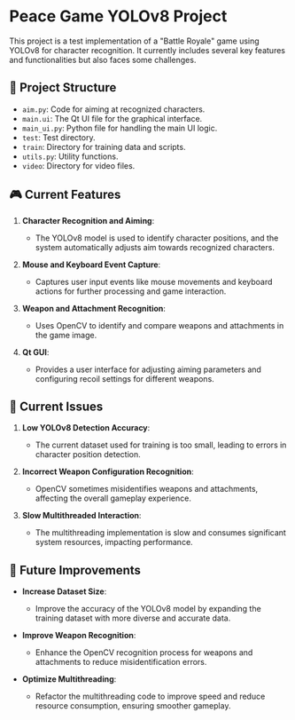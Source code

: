 # Peace Game YOLOv8 Project

This project is a test implementation of a "Battle Royale" game using YOLOv8 for character recognition. It currently includes several key features and functionalities but also faces some challenges.

## 📂 Project Structure
- `aim.py`: Code for aiming at recognized characters.
- `main.ui`: The Qt UI file for the graphical interface.
- `main_ui.py`: Python file for handling the main UI logic.
- `test`: Test directory.
- `train`: Directory for training data and scripts.
- `utils.py`: Utility functions.
- `video`: Directory for video files.

## 🎮 Current Features
1. **Character Recognition and Aiming**: 
   - The YOLOv8 model is used to identify character positions, and the system automatically adjusts aim towards recognized characters.
   
2. **Mouse and Keyboard Event Capture**:
   - Captures user input events like mouse movements and keyboard actions for further processing and game interaction.
   
3. **Weapon and Attachment Recognition**:
   - Uses OpenCV to identify and compare weapons and attachments in the game image.

4. **Qt GUI**:
   - Provides a user interface for adjusting aiming parameters and configuring recoil settings for different weapons.

## 🚩 Current Issues
1. **Low YOLOv8 Detection Accuracy**:
   - The current dataset used for training is too small, leading to errors in character position detection.

2. **Incorrect Weapon Configuration Recognition**:
   - OpenCV sometimes misidentifies weapons and attachments, affecting the overall gameplay experience.

3. **Slow Multithreaded Interaction**:
   - The multithreading implementation is slow and consumes significant system resources, impacting performance.

## 🚀 Future Improvements
- **Increase Dataset Size**:
  - Improve the accuracy of the YOLOv8 model by expanding the training dataset with more diverse and accurate data.
  
- **Improve Weapon Recognition**:
  - Enhance the OpenCV recognition process for weapons and attachments to reduce misidentification errors.
  
- **Optimize Multithreading**:
  - Refactor the multithreading code to improve speed and reduce resource consumption, ensuring smoother gameplay.
